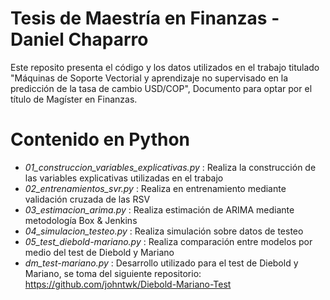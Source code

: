 # Tesis de Maestría en Finanzas - Daniel Chaparro

Este reposito presenta el código y los datos utilizados en el trabajo titulado "Máquinas de Soporte Vectorial y aprendizaje no supervisado en la predicción de la tasa de cambio USD/COP", Documento para optar por el título de Magíster en Finanzas.

# Contenido en Python

* _01_construccion_variables_explicativas.py_ : Realiza la construcción de las variables explicativas utilizadas en el trabajo
* _02_entrenamientos_svr.py_ : Realiza en entrenamiento mediante validación cruzada de las RSV
* _03_estimacion_arima.py_ : Realiza estimación de ARIMA mediante metodología Box & Jenkins
* _04_simulacion_testeo.py_ : Realiza simulación sobre datos de testeo
* _05_test_diebold-mariano.py_ : Realiza comparación entre modelos por medio del test de Diebold y Mariano
* _dm_test-mariano.py_ : Desarrollo utilizado para el test de Diebold y Mariano, se toma del siguiente repositorio: https://github.com/johntwk/Diebold-Mariano-Test
